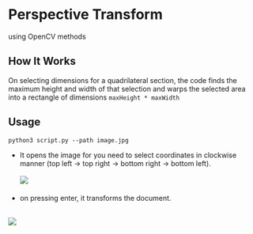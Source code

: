 # Perspective Transform
using OpenCV methods
## How It Works
On selecting dimensions for a quadrilateral section, the code finds the maximum height and width of that selection and warps the selected area into a rectangle of dimensions `maxHeight * maxWidth`
## Usage
`python3 script.py --path image.jpg`

- It opens the image for you need to select coordinates in clockwise manner
 (top left -> top right -> bottom right -> bottom left).<br><br>
<img src = "https://drive.google.com/u/0/uc?id=1-ojbLqqCncITEmPw80TU_mTqJCOZvL-I&export=download"/><br><br>
- on pressing enter, it transforms the document.<br><br>
<img src = "https://drive.google.com/u/0/uc?id=102QeYDxNEw8-vYaBniKexzlXw_-WkL-I&export=download"/>
